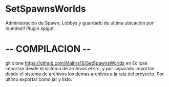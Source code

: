# SetSpawnsWorlds
Administracion de Spawn, Lobbys y guardado de ultima ubicacion por mundos!! Plugin spigot


# -- COMPILACION --
git clone https://github.com/Majhrs16/SetSpawnsWorlds
en Eclipse importan desde el sistema de archivos el src, y por separado importan desde el sistema de archivos los demas archivos a la raiz del proyecto.
  Por ultimo exportar como jar y listo.
